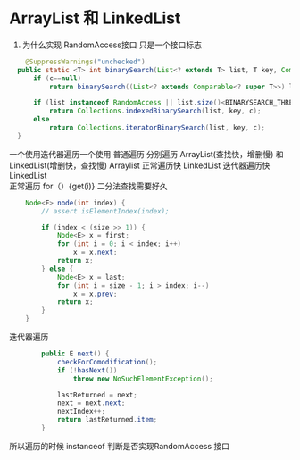 # ArrayList 和 LinkedList
1. 为什么实现 RandomAccess接口
  只是一个接口标志
  ``` java
      @SuppressWarnings("unchecked")
    public static <T> int binarySearch(List<? extends T> list, T key, Comparator<? super T> c) {
        if (c==null)
            return binarySearch((List<? extends Comparable<? super T>>) list, key);

        if (list instanceof RandomAccess || list.size()<BINARYSEARCH_THRESHOLD)
            return Collections.indexedBinarySearch(list, key, c);
        else
            return Collections.iteratorBinarySearch(list, key, c);
    }
  ```
一个使用迭代器遍历一个使用 普通遍历
分别遍历 ArrayList(查找快，增删慢) 和LinkedList(增删快，查找慢)
Arraylist 正常遍历快   LinkedList  迭代器遍历快
LinkedList  
正常遍历  for（）{get(i)}  二分法查找需要好久
```java
    Node<E> node(int index) {
        // assert isElementIndex(index);

        if (index < (size >> 1)) {
            Node<E> x = first;
            for (int i = 0; i < index; i++)
                x = x.next;
            return x;
        } else {
            Node<E> x = last;
            for (int i = size - 1; i > index; i--)
                x = x.prev;
            return x;
        }
    }
```
迭代器遍历
```java
        public E next() {
            checkForComodification();
            if (!hasNext())
                throw new NoSuchElementException();

            lastReturned = next;
            next = next.next;
            nextIndex++;
            return lastReturned.item;
        }
```
所以遍历的时候 instanceof 判断是否实现RandomAccess 接口

